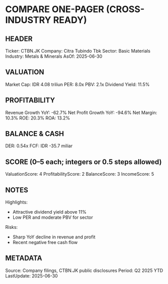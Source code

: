 # COMPARE ONE-PAGER (CROSS-INDUSTRY READY)

## HEADER
Ticker: CTBN.JK
Company: Citra Tubindo Tbk
Sector: Basic Materials
Industry: Metals & Minerals
AsOf: 2025-06-30

## VALUATION
Market Cap: IDR 4.08 triliun
PER: 8.0x
PBV: 2.1x
Dividend Yield: 11.5%

## PROFITABILITY
Revenue Growth YoY: -62.7%
Net Profit Growth YoY: -94.6%
Net Margin: 10.3%
ROE: 20.3%
ROA: 13.2%

## BALANCE & CASH
DER: 0.54x
FCF: IDR -35.7 miliar

## SCORE (0–5 each; integers or 0.5 steps allowed)
ValuationScore: 4
ProfitabilityScore: 2
BalanceScore: 3
IncomeScore: 5

## NOTES
Highlights:
- Attractive dividend yield above 11%
- Low PER and moderate PBV for sector

Risks:
- Sharp YoY decline in revenue and profit
- Recent negative free cash flow

## METADATA
Source: Company filings, CTBN.JK public disclosures
Period: Q2 2025 YTD
LastUpdate: 2025-06-30
